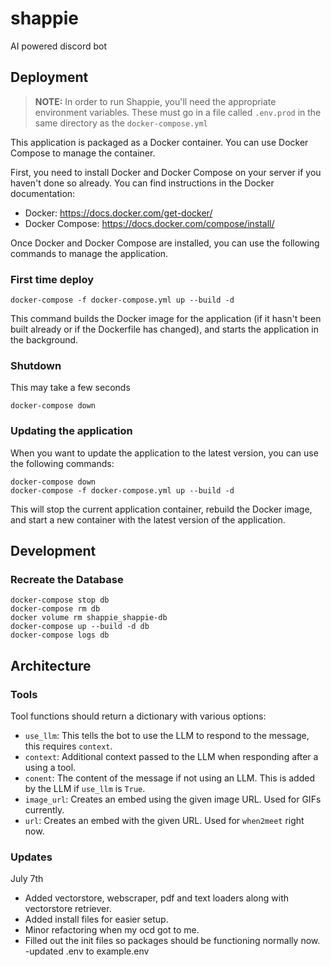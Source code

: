 # shappie
AI powered discord bot

## Deployment

> **NOTE:** In order to run Shappie, you'll need the appropriate environment variables.
> These must go in a file called `.env.prod` in the same directory as the `docker-compose.yml`

This application is packaged as a Docker container. You can use Docker Compose to manage the container.

First, you need to install Docker and Docker Compose on your server if you haven't done so already. You can find instructions in the Docker documentation:

- Docker: https://docs.docker.com/get-docker/
- Docker Compose: https://docs.docker.com/compose/install/

Once Docker and Docker Compose are installed, you can use the following commands to manage the application.

### First time deploy
```shell
docker-compose -f docker-compose.yml up --build -d
```
This command builds the Docker image for the application (if it hasn't been built already or if the Dockerfile has changed), and starts the application in the background.

### Shutdown
This may take a few seconds
```shell
docker-compose down
```

### Updating the application
When you want to update the application to the latest version, you can use the following commands:

```shell
docker-compose down
docker-compose -f docker-compose.yml up --build -d
```

This will stop the current application container, rebuild the Docker image, and start a new container with the latest version of the application.


## Development

### Recreate the Database
```shell
docker-compose stop db
docker-compose rm db
docker volume rm shappie_shappie-db
docker-compose up --build -d db
docker-compose logs db
```

## Architecture

### Tools

Tool functions should return a dictionary with various options:
- `use_llm`: This tells the bot to use the LLM to respond to the message, this requires `context`.
- `context`: Additional context passed to the LLM when responding after a using a tool.
- `conent`: The content of the message if not using an LLM. This is added by the LLM if `use_llm` is `True`.
- `image_url`: Creates an embed using the given image URL. Used for GIFs currently.
- `url`: Creates an embed with the given URL. Used for `when2meet` right now.

### Updates
July 7th
- Added vectorstore, webscraper, pdf and text loaders along with vectorstore retriever.
- Added install files for easier setup.
- Minor refactoring when my ocd got to me.
- Filled out the init files so packages should be functioning normally now.
-updated .env to example.env

